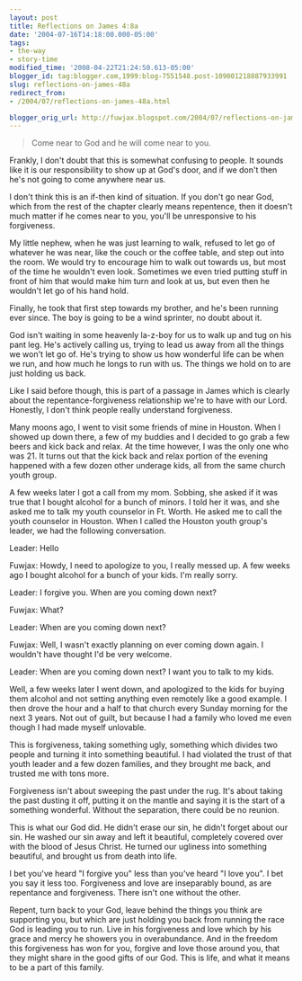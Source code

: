 ```yaml
---
layout: post
title: Reflections on James 4:8a
date: '2004-07-16T14:18:00.000-05:00'
tags:
- the-way
- story-time
modified_time: '2008-04-22T21:24:50.613-05:00'
blogger_id: tag:blogger.com,1999:blog-7551548.post-109001218887933991
slug: reflections-on-james-48a
redirect_from: 
- /2004/07/reflections-on-james-48a.html

blogger_orig_url: http://fuwjax.blogspot.com/2004/07/reflections-on-james-48a.html
---
```


> Come near to God and he will come near to you.

Frankly, I don't doubt that this is somewhat confusing to people.  It sounds like it is our responsibility to show up at God's door, and if we don't then he's not going to come anywhere near us.

I don't think this is an if-then kind of situation.  If you don't go near God, which from the rest of the chapter clearly means repentence, then it doesn't much matter if he comes near to you, you'll be unresponsive to his forgiveness.

My little nephew, when he was just learning to walk, refused to let go of whatever he was near, like the couch or the coffee table, and step out into the room.  We would try to encourage him to walk out towards us, but most of the time he wouldn't even look.  Sometimes we even tried putting stuff in front of him that would make him turn and look at us, but even then he wouldn't let go of his hand hold.

Finally, he took that first step towards my brother, and he's been running ever since.  The boy is going to be a wind sprinter, no doubt about it.

God isn't waiting in some heavenly la-z-boy for us to walk up and tug on his pant leg.  He's actively calling us, trying to lead us away from all the things we won't let go of.  He's trying to show us how wonderful life can be when we run, and how much he longs to run with us.  The things we hold on to are just holding us back.

Like I said before though, this is part of a passage in James which is clearly about the repentance-forgiveness relationship we're to have with our Lord.  Honestly, I don't think people really understand forgiveness.

Many moons ago, I went to visit some friends of mine in Houston.  When I showed up down there, a few of my buddies and I decided to go grab a few beers and kick back and relax.  At the time however, I was the only one who was 21.  It turns out that the kick back and relax portion of the evening happened with a few dozen other underage kids, all from the same church youth group.

A few weeks later I got a call from my mom.  Sobbing, she asked if it was true that I bought alcohol for a bunch of minors.  I told her it was, and she asked me to talk my youth counselor in Ft. Worth.  He asked me to call the youth counselor in Houston.  When I called the Houston youth group's leader, we had the following conversation.

Leader: Hello

Fuwjax: Howdy, I need to apologize to you, I really messed up.  A few weeks ago I bought alcohol for a bunch of your kids.  I'm really sorry.

Leader: I forgive you.  When are you coming down next?

Fuwjax: What?

Leader: When are you coming down next?

Fuwjax: Well, I wasn't exactly planning on ever coming down again.  I wouldn't have thought I'd be very welcome.

Leader: When are you coming down next?  I want you to talk to my kids.

Well, a few weeks later I went down, and apologized to the kids for buying them alcohol and not setting anything even remotely like a good example.  I then drove the hour and a half to that church every Sunday morning for the next 3 years.  Not out of guilt, but because I had a family who loved me even though I had made myself unlovable.

This is forgiveness, taking something ugly, something which divides two people and turning it into something beautiful.  I had violated the trust of that youth leader and a few dozen families, and they brought me back, and trusted me with tons more.

Forgiveness isn't about sweeping the past under the rug.  It's about taking the past dusting it off, putting it on the mantle and saying it is the start of a something wonderful.  Without the separation, there could be no reunion.

This is what our God did.  He didn't erase our sin, he didn't forget about our sin.  He washed our sin away and left it beautiful, completely covered over with the blood of Jesus Christ.  He turned our ugliness into something beautiful, and brought us from death into life.

I bet you've heard "I forgive you" less than you've heard "I love you".  I bet you say it less too.  Forgiveness and love are inseparably bound, as are repentance and forgiveness.  There isn't one without the other.  

Repent, turn back to your God, leave behind the things you think are supporting you, but which are just holding you back from running the race God is leading you to run.  Live in his forgiveness and love which by his grace and mercy he showers you in overabundance.  And in the freedom this forgiveness has won for you, forgive and love those around you, that they might share in the good gifts of our God.  This is life, and what it means to be a part of this family.

